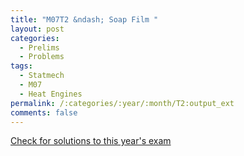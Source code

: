 ```yaml
---
title: "M07T2 &ndash; Soap Film "
layout: post
categories:
  - Prelims
  - Problems
tags:
  - Statmech
  - M07
  - Heat Engines
permalink: /:categories/:year/:month/T2:output_ext
comments: false
---
```

<object data="2007M2T.pdf" type="application/pdf" width="100%" height="500"></object>
<div class="message"><a href='https://princetonprelim.com/prelim/19/'>Check for solutions to this year's exam</a></div>